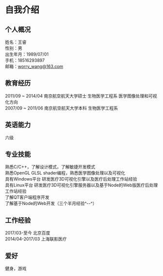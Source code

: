 # 自我介绍
## 个人概况
姓名：王睿  
性别：男  
出生年月：1989/07/01  
手机：18516293897  
邮箱：worry_wang@163.com  
## 教育经历  
2011/09 ~ 2014/04 南京航空航天大学硕士 生物医学工程系 医学图像处理和可视化方向  
2007/09 ~ 2011/06 南京航空航天大学本科 生物医学工程系  
## 英语能力
六级  
## 专业技能
熟悉C/C++，了解设计模式，了解敏捷开发模式  
熟悉OpenGL GLSL shader编程，熟悉医学图像处理以及可视化  
具有Windows平台 研发医疗3D可视化引擎以及医疗后处理工作站经验  
具有Linux平台 研发医疗3D可视化引擎服务器以及基于Node的Web版医疗后处理工作站经验  
了解QT客户端程序开发  
了解基于Node的Web开发（三个半月经验^--^）
## 工作经验
2017/03-至今 北京百度  
2014/04-2017/03 上海联影医疗
## 爱好  
健身，游戏  







